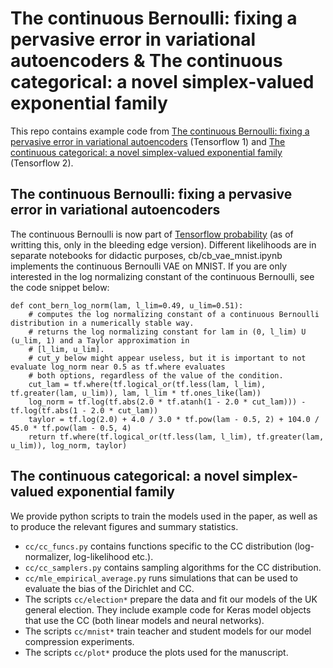 # The continuous Bernoulli: fixing a pervasive error in variational autoencoders & The continuous categorical: a novel simplex-valued exponential family

This repo contains example code from [The continuous Bernoulli: fixing a pervasive error in variational autoencoders](https://arxiv.org/abs/1907.06845) (Tensorflow 1) and [The continuous categorical: a novel simplex-valued exponential family](https://arxiv.org/abs/2002.08563) (Tensorflow 2).

## The continuous Bernoulli: fixing a pervasive error in variational autoencoders

The continuous Bernoulli is now part of [Tensorflow probability](https://github.com/tensorflow/probability) (as of writting this, only in the bleeding edge version). Different likelihoods are in separate notebooks for didactic purposes, cb/cb_vae_mnist.ipynb implements the continuous Bernoulli VAE on MNIST. If you are only interested in the log normalizing constant of the continuous Bernoulli, see the code snippet below:
```
def cont_bern_log_norm(lam, l_lim=0.49, u_lim=0.51):
    # computes the log normalizing constant of a continuous Bernoulli distribution in a numerically stable way.
    # returns the log normalizing constant for lam in (0, l_lim) U (u_lim, 1) and a Taylor approximation in
    # [l_lim, u_lim].
    # cut_y below might appear useless, but it is important to not evaluate log_norm near 0.5 as tf.where evaluates
    # both options, regardless of the value of the condition.
    cut_lam = tf.where(tf.logical_or(tf.less(lam, l_lim), tf.greater(lam, u_lim)), lam, l_lim * tf.ones_like(lam))
    log_norm = tf.log(tf.abs(2.0 * tf.atanh(1 - 2.0 * cut_lam))) - tf.log(tf.abs(1 - 2.0 * cut_lam))
    taylor = tf.log(2.0) + 4.0 / 3.0 * tf.pow(lam - 0.5, 2) + 104.0 / 45.0 * tf.pow(lam - 0.5, 4)
    return tf.where(tf.logical_or(tf.less(lam, l_lim), tf.greater(lam, u_lim)), log_norm, taylor)
```

## The continuous categorical: a novel simplex-valued exponential family

We provide python scripts to train the models used in the paper, as well as to produce the relevant figures and summary statistics.
- ```cc/cc_funcs.py``` contains functions specific to the CC distribution (log-normalizer, log-likelihood etc.).
- ```cc/cc_samplers.py``` contains sampling algorithms for the CC distribution.
- ```cc/mle_empirical_average.py``` runs simulations that can be used to evaluate the bias of the Dirichlet and CC.
- The scripts ```cc/election*``` prepare the data and fit our models of the UK general election. They include example code for Keras model objects that use the CC (both linear models and neural networks).
- The scripts ```cc/mnist*``` train teacher and student models for our model compression experiments.
- The scripts ```cc/plot*``` produce the plots used for the manuscript.
